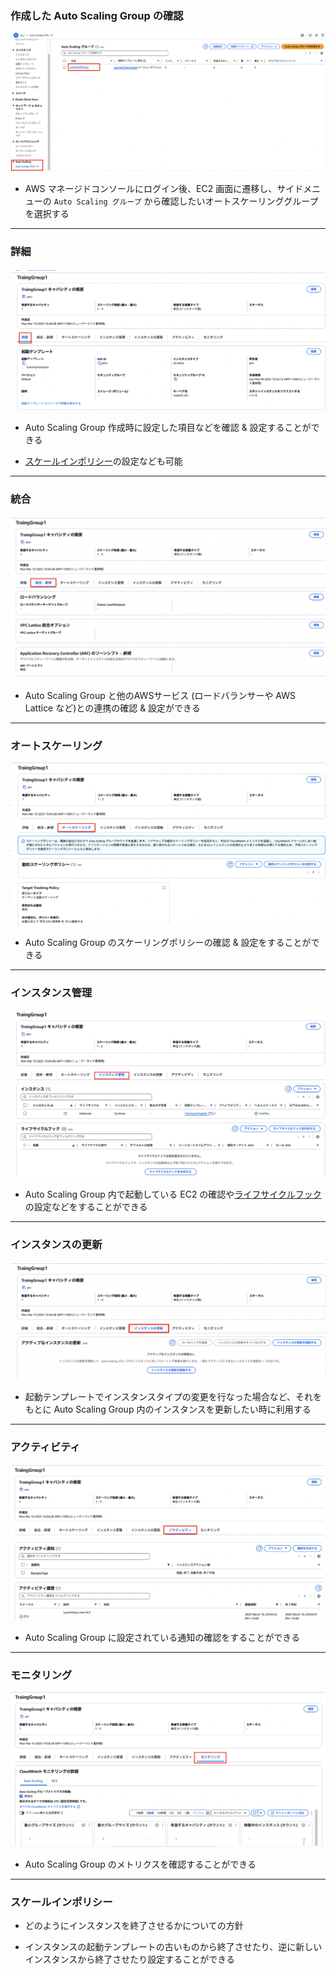 ### 作成した Auto Scaling Group の確認

<img src="./img/EC2-Auto-Scaling-Group-Check_8.png" />

- AWS マネージドコンソールにログイン後、EC2 画面に遷移し、サイドメニューの `Auto Scaling グループ` から確認したいオートスケーリンググループを選択する

---

### 詳細

<img src="./img/EC2-Auto-Scaling-Group-Check_1.png" />

<br>

- Auto Scaling Group 作成時に設定した項目などを確認 & 設定することができる

- [スケールインポリシー](#スケールインポリシー)の設定なども可能

---

### 統合

<img src="./img/EC2-Auto-Scaling-Group-Check_2.png" />

<br>

- Auto Scaling Group と他のAWSサービス (ロードバランサーや AWS Lattice など)との連携の確認 & 設定ができる

---

### オートスケーリング

<img src="./img/EC2-Auto-Scaling-Group-Check_3.png" />

<br>

- Auto Scaling Group のスケーリングポリシーの確認 & 設定をすることができる

---

### インスタンス管理

<img src="./img/EC2-Auto-Scaling-Group-Check_4.png" />

<br>

- Auto Scaling Group 内で起動している EC2 の確認や[ライフサイクルフック](./EC2_AutoScaling.md#ライフサイクルフック-lifecycle-hooks)の設定などをすることができる

---

### インスタンスの更新

<img src="./img/EC2-Auto-Scaling-Group-Check_5.png" />

<br>

- 起動テンプレートでインスタンスタイプの変更を行なった場合など、それをもとに Auto Scaling Group 内のインスタンスを更新したい時に利用する

---

### アクティビティ

<img src="./img/EC2-Auto-Scaling-Group-Check_6.png" />

<br>

- Auto Scaling Group に設定されている通知の確認をすることができる

---

### モニタリング

<img src="./img/EC2-Auto-Scaling-Group-Check_7.png" />

<br>

- Auto Scaling Group のメトリクスを確認することができる


---

### スケールインポリシー

- どのようにインスタンスを終了させるかについての方針

- インスタンスの起動テンプレートの古いものから終了させたり、逆に新しいインスタンスから終了させたり設定することができる
